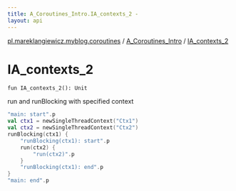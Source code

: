 ```yaml
---
title: A_Coroutines_Intro.IA_contexts_2 - 
layout: api
---
```


<div class='api-docs-breadcrumbs'><a href="../index.html">pl.mareklangiewicz.myblog.coroutines</a> / <a href="index.html">A_Coroutines_Intro</a> / <a href=".">IA_contexts_2</a></div>

# IA_contexts_2

<div class="signature"><code><span class="keyword">fun </span><span class="identifier">IA_contexts_2</span><span class="symbol">(</span><span class="symbol">)</span><span class="symbol">: </span><span class="identifier">Unit</span></code></div>

run and runBlocking with specified context

``` kotlin
"main: start".p
val ctx1 = newSingleThreadContext("Ctx1")
val ctx2 = newSingleThreadContext("Ctx2")
runBlocking(ctx1) {
    "runBlocking(ctx1): start".p
    run(ctx2) {
        "run(ctx2)".p
    }
    "runBlocking(ctx1): end".p
}
"main: end".p
```

